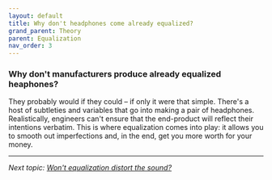 ```yaml
---
layout: default
title: Why don't headphones come already equalized?
grand_parent: Theory
parent: Equalization
nav_order: 3
---
```


### Why don't manufacturers produce already equalized heaphones?

They probably would if they could – if only it were that simple. There's a host of subtleties and variables that go into making a pair of headphones. Realistically, engineers can't ensure that the end-product will reflect their intentions verbatim. This is where equalization comes into play: it allows you to smooth out imperfections and, in the end, get you more worth for your money.

---

*Next topic: [Won't equalization distort the sound?](https://komunikacjatechnicznavistula.github.io/kacper-bojakowski/theory/Equalization/will-distort/)*
